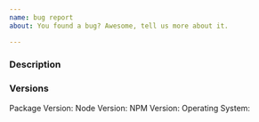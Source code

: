 ```yaml
---
name: bug report
about: You found a bug? Awesome, tell us more about it.

---
```


<!--- Hi! Thank you for your contribution. -->
<!--- First, please provide a general summary of your bug report in the Title above. -->
<!--- You should also add the label "bug report" to this issue. -->

### Description
<!--- You should describe your bug here. -->
<!--- If you encountered multiple bugs, please try to separate them into multiple issues. -->
<!--- What are the steps to reproduce the issue? -->
<!--- What is the actual and the expected behavior? -->

### Versions
<!--- Please give us some mor information about your setup -->
Package Version:
Node Version:
NPM Version:
Operating System:

